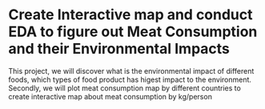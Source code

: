 # Create Interactive map and conduct EDA to figure out Meat Consumption and their Environmental Impacts
This project, we will discover what is the environmental impact of different foods, which types of food product has higest impact to the environment. Secondly, we will plot meat consumption map by different countries to create interactive map about meat consumption by kg/person

